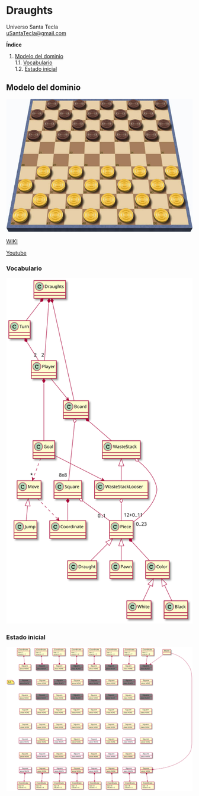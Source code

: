 # Draughts
Universo Santa Tecla  
[uSantaTecla@gmail.com](mailto:uSantaTecla@gmail.com)

**Índice**

1. [Modelo del dominio](#modelo-del-dominio)  
   1.1. [Vocabulario](#vocabulario)  
   1.2. [Estado inicial](#estado-inicial)  

## Modelo del dominio

![Draughts](docs/images/draughts.jpg)

[WIKI](https://es.wikipedia.org/wiki/Damas)

[Youtube](https://www.youtube.com/watch?v=mXCI4MwNl6A)

### Vocabulario

![Vocabulario](./docs/diagrams/out/modeloDominio/class_diagram.svg)

### Estado inicial

![Estado Inicial](./docs/diagrams/out/modeloDominio/initial_state.svg)

